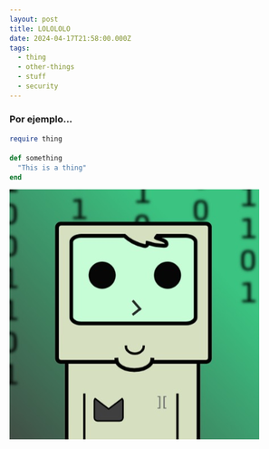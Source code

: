 ```yaml
---
layout: post
title: LOLOLOLO
date: 2024-04-17T21:58:00.000Z
tags: 
  - thing 
  - other-things 
  - stuff
  - security
---
```

### Por ejemplo...

```ruby
require thing

def something
  "This is a thing"
end
```

![](/uploads/167863380_121981516577114_7497170789509212676_n.jpg)
